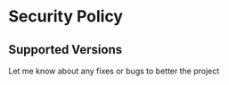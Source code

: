 # Security Policy

## Supported Versions

Let me know about any fixes or bugs to better the project
